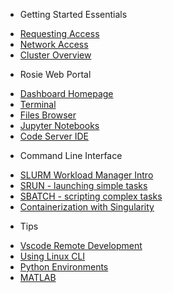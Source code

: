 - Getting Started Essentials

* [Requesting Access](requestaccess.md)
* [Network Access](access.md)
* [Cluster Overview](about.md)

- Rosie Web Portal

* [Dashboard Homepage](web/dashboard.md)
* [Terminal](web/terminal.md)
* [Files Browser](web/files.md)
* [Jupyter Notebooks](web/ipynb.md)
* [Code Server IDE](web/codeserver.md)

- Command Line Interface

* [SLURM Workload Manager Intro](cli/SLURM.md)
* [SRUN - launching simple tasks](cli/srun.md)
* [SBATCH - scripting complex tasks](cli/sbatch.md)
* [Containerization with Singularity](cli/Singularity.md)

- Tips

* [Vscode Remote Development](tips/vscode.md)
* [Using Linux CLI](tips/linux.md)
* [Python Environments](tips/environments.md)
* [MATLAB](tips/matlab.md)
